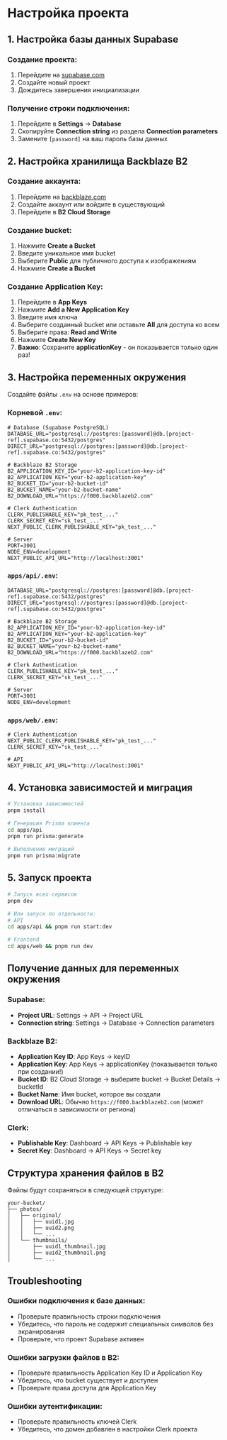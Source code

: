 # Настройка проекта

## 1. Настройка базы данных Supabase

### Создание проекта:

1. Перейдите на [supabase.com](https://supabase.com)
2. Создайте новый проект
3. Дождитесь завершения инициализации

### Получение строки подключения:

1. Перейдите в **Settings** → **Database**
2. Скопируйте **Connection string** из раздела **Connection parameters**
3. Замените `[password]` на ваш пароль базы данных

## 2. Настройка хранилища Backblaze B2

### Создание аккаунта:

1. Перейдите на [backblaze.com](https://www.backblaze.com/b2/cloud-storage.html)
2. Создайте аккаунт или войдите в существующий
3. Перейдите в **B2 Cloud Storage**

### Создание bucket:

1. Нажмите **Create a Bucket**
2. Введите уникальное имя bucket
3. Выберите **Public** для публичного доступа к изображениям
4. Нажмите **Create a Bucket**

### Создание Application Key:

1. Перейдите в **App Keys**
2. Нажмите **Add a New Application Key**
3. Введите имя ключа
4. Выберите созданный bucket или оставьте **All** для доступа ко всем
5. Выберите права: **Read and Write**
6. Нажмите **Create New Key**
7. **Важно**: Сохраните **applicationKey** - он показывается только один раз!

## 3. Настройка переменных окружения

Создайте файлы `.env` на основе примеров:

### Корневой `.env`:

```env
# Database (Supabase PostgreSQL)
DATABASE_URL="postgresql://postgres:[password]@db.[project-ref].supabase.co:5432/postgres"
DIRECT_URL="postgresql://postgres:[password]@db.[project-ref].supabase.co:5432/postgres"

# Backblaze B2 Storage
B2_APPLICATION_KEY_ID="your-b2-application-key-id"
B2_APPLICATION_KEY="your-b2-application-key"
B2_BUCKET_ID="your-b2-bucket-id"
B2_BUCKET_NAME="your-b2-bucket-name"
B2_DOWNLOAD_URL="https://f000.backblazeb2.com"

# Clerk Authentication
CLERK_PUBLISHABLE_KEY="pk_test_..."
CLERK_SECRET_KEY="sk_test_..."
NEXT_PUBLIC_CLERK_PUBLISHABLE_KEY="pk_test_..."

# Server
PORT=3001
NODE_ENV=development
NEXT_PUBLIC_API_URL="http://localhost:3001"
```

### `apps/api/.env`:

```env
DATABASE_URL="postgresql://postgres:[password]@db.[project-ref].supabase.co:5432/postgres"
DIRECT_URL="postgresql://postgres:[password]@db.[project-ref].supabase.co:5432/postgres"

# Backblaze B2 Storage
B2_APPLICATION_KEY_ID="your-b2-application-key-id"
B2_APPLICATION_KEY="your-b2-application-key"
B2_BUCKET_ID="your-b2-bucket-id"
B2_BUCKET_NAME="your-b2-bucket-name"
B2_DOWNLOAD_URL="https://f000.backblazeb2.com"

# Clerk Authentication
CLERK_PUBLISHABLE_KEY="pk_test_..."
CLERK_SECRET_KEY="sk_test_..."

# Server
PORT=3001
NODE_ENV=development
```

### `apps/web/.env`:

```env
# Clerk Authentication
NEXT_PUBLIC_CLERK_PUBLISHABLE_KEY="pk_test_..."
CLERK_SECRET_KEY="sk_test_..."

# API
NEXT_PUBLIC_API_URL="http://localhost:3001"
```

## 4. Установка зависимостей и миграция

```bash
# Установка зависимостей
pnpm install

# Генерация Prisma клиента
cd apps/api
pnpm run prisma:generate

# Выполнение миграций
pnpm run prisma:migrate
```

## 5. Запуск проекта

```bash
# Запуск всех сервисов
pnpm dev

# Или запуск по отдельности:
# API
cd apps/api && pnpm run start:dev

# Frontend
cd apps/web && pnpm run dev
```

## Получение данных для переменных окружения

### Supabase:

- **Project URL**: Settings → API → Project URL
- **Connection string**: Settings → Database → Connection parameters

### Backblaze B2:

- **Application Key ID**: App Keys → keyID
- **Application Key**: App Keys → applicationKey (показывается только при создании!)
- **Bucket ID**: B2 Cloud Storage → выберите bucket → Bucket Details → bucketId
- **Bucket Name**: Имя bucket, которое вы создали
- **Download URL**: Обычно `https://f000.backblazeb2.com` (может отличаться в зависимости от региона)

### Clerk:

- **Publishable Key**: Dashboard → API Keys → Publishable key
- **Secret Key**: Dashboard → API Keys → Secret key

## Структура хранения файлов в B2

Файлы будут сохраняться в следующей структуре:

```
your-bucket/
├── photos/
│   ├── original/
│   │   ├── uuid1.jpg
│   │   ├── uuid2.png
│   │   └── ...
│   └── thumbnails/
│       ├── uuid1_thumbnail.jpg
│       ├── uuid2_thumbnail.png
│       └── ...
```

## Troubleshooting

### Ошибки подключения к базе данных:

- Проверьте правильность строки подключения
- Убедитесь, что пароль не содержит специальных символов без экранирования
- Проверьте, что проект Supabase активен

### Ошибки загрузки файлов в B2:

- Проверьте правильность Application Key ID и Application Key
- Убедитесь, что bucket существует и доступен
- Проверьте права доступа для Application Key

### Ошибки аутентификации:

- Проверьте правильность ключей Clerk
- Убедитесь, что домен добавлен в настройки Clerk проекта
